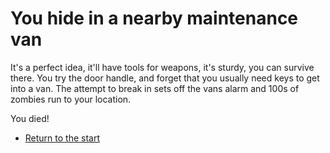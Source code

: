 # **You hide in a nearby maintenance van**

It's a perfect idea, it'll have tools for weapons, it's sturdy, you can survive there.
You try the door handle, and forget that you usually need keys to get into a van.
The attempt to break in sets off the vans alarm and 100s of zombies run to your location.

You died!

- [Return to the start](0.md)

